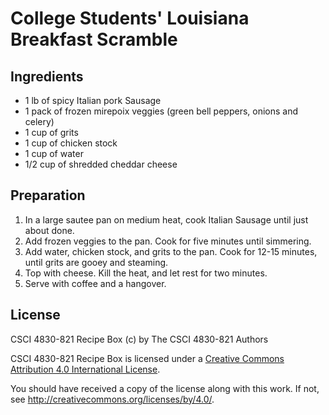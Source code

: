 # College Students' Louisiana Breakfast Scramble

## Ingredients

*  1 lb of spicy Italian pork Sausage
*  1 pack of frozen mirepoix veggies (green bell peppers, onions and celery)
*  1 cup of grits
*  1 cup of chicken stock
*  1 cup of water
*  1/2 cup of shredded cheddar cheese

## Preparation

1. In a large sautee pan on medium heat, cook Italian Sausage until just about done.
2. Add frozen veggies to the pan. Cook for five minutes until simmering.
3. Add water, chicken stock, and grits to the pan.
Cook for 12-15 minutes, until grits are gooey and steaming.
4. Top with cheese. Kill the heat, and let rest for two minutes.
5. Serve with coffee and a hangover.

## License

CSCI 4830-821 Recipe Box (c) by The CSCI 4830-821 Authors

CSCI 4830-821 Recipe Box is licensed under a [Creative Commons Attribution 4.0
International License](http://creativecommons.org/licenses/by/4.0/).

You should have received a copy of the license along with this
work.  If not, see <http://creativecommons.org/licenses/by/4.0/>.
